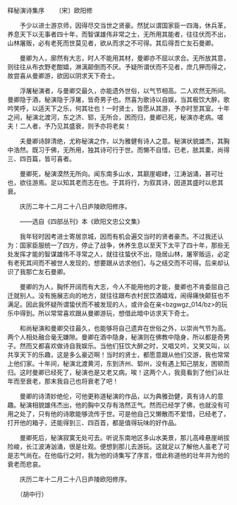 释秘演诗集序
　　〔宋〕欧阳修

　　予少以进士游京师，因得尽交当世之贤豪。然犹以谓国家臣一四海，休兵革，养息天下以无事者四十年，而智谋雄伟非常之士，无所用其能者，往往伏而不出，山林屠贩，必有老死而世莫见者，欲从而求之不可得。其后得吾亡友石曼卿。

　　曼卿为人，廓然有大志，时人不能用其材，曼卿亦不屈以求合。无所放其意，则往往从布衣野老酣嬉，淋漓颠倒而不厌。予疑所谓伏而不见者，庶几狎而得之，故尝喜从曼卿游，欲因以阴求天下奇士。

　　浮屠秘演者，与曼卿交最久，亦能遗外世俗，以气节相高。二人欢然无所间。曼卿隐于酒，秘演隐于浮屠，皆奇男子也。然喜为歌诗以自娱，当其极饮大醉，歌吟笑呼，以适天下之乐，何其壮也！一时贤士，皆愿从其游，予亦时至其室。十年之间，秘演北渡河，东之济、郓，无所合，困而归，曼卿已死，秘演亦老病。嗟夫！二人者，予乃见其盛衰，则予亦将老矣！

　　夫曼卿诗辞清绝，尤称秘演之作，以为雅健有诗人之意。秘演状貌雄杰，其胸中浩然。既习于佛，无所用，独其诗可行于世。而懒不自惜，已老，胠其橐，尚得三、四百篇，皆可喜者。

　　曼卿死，秘演漠然无所向。闻东南多山水，其巅崖崛峍，江涛汹涌，甚可壮也，欲往游焉。足以知其老而志在也。于其将行，为叙其诗，因道其盛时以悲其衰。

　　庆历二年十二月二十八日庐陵欧阳修序。

　　——选自《四部丛刊》本《欧阳文忠公文集》　　

　　我年轻时因考进士寄居京城，因而有机会遍交当时的贤者豪杰。不过我还认为：国家臣服统一了四方，停止了战争，休养生息以至天下太平了四十年，那些无处发挥才能的智谋雄伟不寻常之人，就往往蛰伏不出，隐居山林，屠宰贩运，必定有老死其间而不被世人发现的，想要跟从访求他们，与之结交而不可得。后来却认识了我那亡友石曼卿。

　　曼卿的为人，胸怀开阔而有大志，今人不能用他的才能，曼卿也不肯委屈自己迁就别人。没有施展志向的地方，就往往跟布衣村民饮酒嬉戏，闹得痛快颠狂也不满足。因此我怀疑所谓蛰伏而不被发现的人，或许会在亲<bzgwgz_014/bz>的玩乐中得到。所以常常喜欢跟从曼卿游玩，想借此暗中访求天下奇士。 

　　和尚秘演和曼卿交往最久，也能够将自己遗弃在世俗之外，以崇尚气节为高。两个人相处融合毫无嫌隙。曼卿在酒中隐身，秘演则在佛教中隐身，所以都是奇男子。然而又都喜欢做诗自我娱乐。当他们狂饮大醉之时，又唱又吟，又笑又叫，以共享天下的乐趣，这是多么豪迈啊！当时的贤士，都愿意跟从他们交游，我也常常上他们家。十年间，秘演北渡黄河，东到济州、郓州，没有遇上知己朋友，困顿而归。这时曼卿已经死了，秘演也是又老又病。唉！这两个人，我竟看到了他们从壮年而至衰老，那末我自己也将衰老了吧！

　　曼卿的诗清妙绝伦，可他更称道秘演的作品，以为典雅劲健，真有诗人的意趣。秘演相貌雄伟杰出，他的胸中又存有浩然正气。然而已经学了佛，也就没有可用之处了，只有他的诗歌能够流传于世。可是他自己又懒散而不爱惜，已经老了，打开他的箱子，还能得到三、四百首，都是值得玩味的好作品。

　　曼卿死后，秘演寂寞无处可去。听说东南地区多山水美景，那儿高峰悬崖峭拔险峻，长江波涛汹涌，很是壮观。便想到那儿去游玩。这就足以了解他人虽老了可是志气尚在。在他临行之时，我为他的诗集写了序言，借此称道他的壮年并为他的衰老而悲哀。

　　庆历二年十二月二十八日庐陵欧阳修序。

　　（胡中行） 


